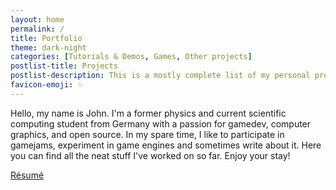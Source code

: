 ```yaml
---
layout: home
permalink: /
title: Portfolio
theme: dark-night
categories: [Tutorials & Demos, Games, Other projects]
postlist-title: Projects
postlist-description: This is a mostly complete list of my personal projects. Most of these were done in my spare time and *not* as part of a university course. Check out my [résumé](resume) for a list of university projects. Links may lead to external websites.
favicon-emoji: ✨
---
```


Hello, my name is John. I'm a former physics and current scientific computing student from Germany with a passion for gamedev, computer graphics, and open source. In my spare time, I like to participate in gamejams, experiment in game engines and sometimes write about it. Here you can find all the neat stuff I've worked on so far. Enjoy your stay!

<div class="row">
  <div class="col s12">
    <div class="center-align">
      <a href="resume" class=" waves-effect waves-light btn hover-jello">
        Résumé
      </a>
    </div>
  </div>
</div>
